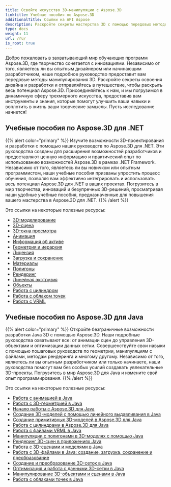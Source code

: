 ```yaml
---
title: Освойте искусство 3D-манипуляции с Aspose.3D
linktitle: Учебные пособия по Aspose.3D
additionalTitle: Ссылки на API Aspose
description: Раскройте секреты мастерства 3D с помощью передовых методов. Повысьте свои навыки в дизайне и разработке с помощью нашего подробного руководства по раскрытию творческих способностей в 3D.
type: docs
weight: 11
url: /ru/
is_root: true
---
```


Добро пожаловать в захватывающий мир обучающих программ Aspose.3D, где творчество сочетается с инновациями. Независимо от того, являетесь ли вы опытным дизайнером или начинающим разработчиком, наше подробное руководство предоставит вам передовые методы манипулирования 3D. Раскройте секреты освоения дизайна и разработки и отправляйтесь в путешествие, чтобы раскрыть весь потенциал Aspose.3D. Присоединяйтесь к нам, и мы погрузимся в динамичную сферу трехмерного искусства, предоставив вам инструменты и знания, которые помогут улучшить ваши навыки и воплотить в жизнь ваши творческие замыслы. Пусть исследование начнется!

## Учебные пособия по Aspose.3D для .NET
{{% alert color="primary" %}}
Изучите возможности 3D-проектирования и разработки с помощью наших руководств по Aspose.3D для .NET. Эти руководства созданы для расширения возможностей разработчиков и предоставляют ценную информацию и практический опыт по использованию возможностей Aspose.3D в рамках .NET Framework. Независимо от того, являетесь ли вы новичком или опытным программистом, наши учебные пособия призваны упростить процесс обучения, позволяя вам эффективно интегрировать и использовать весь потенциал Aspose.3D для .NET в ваших проектах. Погрузитесь в мир творчества, инноваций и безупречных 3D-решений, просматривая наши удобные учебные пособия, предназначенные для повышения вашего мастерства в Aspose.3D для .NET.
{{% /alert %}}

Это ссылки на некоторые полезные ресурсы:
 
- [3D-моделирование](./net/3d-modeling/)
- [3D-сцена](./net/3d-scene/)
- [3D-окна просмотра](./net/3d-viewports/)
- [Анимация](./net/animation/)
- [Информация об активе](./net/asset-information/)
- [Геометрия и иерархия](./net/geometry-and-hierarchy/)
- [Лицензия](./net/license/)
- [Загрузка и сохранение](./net/loading-and-saving/)
- [Материалы](./net/materials/)
- [Полигоны](./net/polygons/)
- [Рендеринг](./net/rendering/)
- [Линейная экструзия](./net/linear-extrusion/)
- [Объекты](./net/objects/)
- [Работа с цилиндром](./net/working-with-cylinder/)
- [Работа с облаком точек](./net/working-with-point-cloud/)
- [Работа с VRML](./net/working-with-vrml/)

## Учебные пособия по Aspose.3D для Java
{{% alert color="primary" %}}
Откройте безграничные возможности разработки Java 3D с помощью Aspose.3D. Наши подробные руководства охватывают все: от анимации сцен до управления 3D-объектами и оптимизации данных сетки. Совершенствуйте свои навыки с помощью пошаговых руководств по геометрии, манипуляциям с файлами, методам рендеринга и многому другому. Независимо от того, являетесь ли вы опытным разработчиком или только начинаете, наши руководства помогут вам без особых усилий создавать увлекательные 3D-проекты. Погрузитесь в мир Aspose.3D для Java и измените свой опыт программирования.
{{% /alert %}}

Это ссылки на некоторые полезные ресурсы:

- [Работа с анимацией в Java](./java/animations/)
- [Работа с 3D-геометрией в Java](./java/geometry/)
- [Начало работы с Aspose.3D для Java](./java/licensing/)
- [Создание 3D-моделей с помощью линейного выдавливания в Java](./java/linear-extrusion/)
- [Создание примитивных 3D-моделей в Aspose.3D для Java](./java/primitive-3d-models/)
- [Работа с цилиндрами в Aspose.3D для Java](./java/cylinders/)
- [Работа с файлами VRML в Java](./java/vrml-files/)
- [Манипуляции с полигонами в 3D-моделях с помощью Java](./java/polygon/)
- [Рендеринг 3D-сцен в приложениях Java](./java/rendering-3d-scenes/)
- [Работа с 3D-сценами и моделями в Java](./java/3d-scenes-and-models/)
- [Работа с 3D-файлами в Java: создание, загрузка, сохранение и преобразование](./java/load-and-save/)
- [Создание и преобразование 3D-сеток в Java](./java/transforming-3d-meshes/)
- [Оптимизация и работа с данными 3D-сетки в Java](./java/3d-mesh-data/)
- [Манипулирование 3D-объектами и сценами в Java](./java/3d-objects-and-scenes/)
- [Работа с облаками точек в Java](./java/point-clouds/)